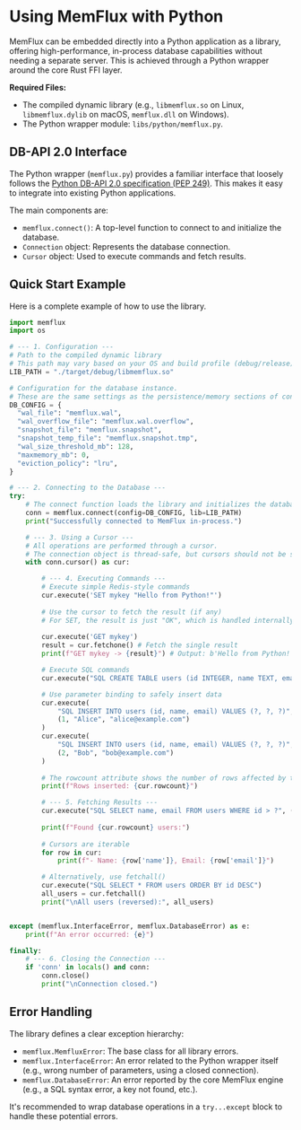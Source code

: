 # Using MemFlux with Python

MemFlux can be embedded directly into a Python application as a library, offering high-performance, in-process database capabilities without needing a separate server. This is achieved through a Python wrapper around the core Rust FFI layer.

**Required Files:**
*   The compiled dynamic library (e.g., `libmemflux.so` on Linux, `libmemflux.dylib` on macOS, `memflux.dll` on Windows).
*   The Python wrapper module: `libs/python/memflux.py`.

## DB-API 2.0 Interface

The Python wrapper (`memflux.py`) provides a familiar interface that loosely follows the [Python DB-API 2.0 specification (PEP 249)](https://peps.python.org/pep-0249/). This makes it easy to integrate into existing Python applications.

The main components are:
*   `memflux.connect()`: A top-level function to connect to and initialize the database.
*   `Connection` object: Represents the database connection.
*   `Cursor` object: Used to execute commands and fetch results.

## Quick Start Example

Here is a complete example of how to use the library.

```python
import memflux
import os

# --- 1. Configuration ---
# Path to the compiled dynamic library
# This path may vary based on your OS and build profile (debug/release)
LIB_PATH = "./target/debug/libmemflux.so"

# Configuration for the database instance.
# These are the same settings as the persistence/memory sections of config.json
DB_CONFIG = {
  "wal_file": "memflux.wal",
  "wal_overflow_file": "memflux.wal.overflow",
  "snapshot_file": "memflux.snapshot",
  "snapshot_temp_file": "memflux.snapshot.tmp",
  "wal_size_threshold_mb": 128,
  "maxmemory_mb": 0,
  "eviction_policy": "lru",
}

# --- 2. Connecting to the Database ---
try:
    # The connect function loads the library and initializes the database
    conn = memflux.connect(config=DB_CONFIG, lib=LIB_PATH)
    print("Successfully connected to MemFlux in-process.")

    # --- 3. Using a Cursor ---
    # All operations are performed through a cursor.
    # The connection object is thread-safe, but cursors should not be shared between threads.
    with conn.cursor() as cur:

        # --- 4. Executing Commands ---
        # Execute simple Redis-style commands
        cur.execute('SET mykey "Hello from Python!"')
        
        # Use the cursor to fetch the result (if any)
        # For SET, the result is just "OK", which is handled internally
        
        cur.execute('GET mykey')
        result = cur.fetchone() # Fetch the single result
        print(f"GET mykey -> {result}") # Output: b'Hello from Python!'

        # Execute SQL commands
        cur.execute("SQL CREATE TABLE users (id INTEGER, name TEXT, email TEXT)")

        # Use parameter binding to safely insert data
        cur.execute(
            "SQL INSERT INTO users (id, name, email) VALUES (?, ?, ?)",
            (1, "Alice", "alice@example.com")
        )
        cur.execute(
            "SQL INSERT INTO users (id, name, email) VALUES (?, ?, ?)",
            (2, "Bob", "bob@example.com")
        )
        
        # The rowcount attribute shows the number of rows affected by the last DML statement
        print(f"Rows inserted: {cur.rowcount}")

        # --- 5. Fetching Results ---
        cur.execute("SQL SELECT name, email FROM users WHERE id > ?", (0,))
        
        print(f"Found {cur.rowcount} users:")
        
        # Cursors are iterable
        for row in cur:
            print(f"- Name: {row['name']}, Email: {row['email']}")

        # Alternatively, use fetchall()
        cur.execute("SQL SELECT * FROM users ORDER BY id DESC")
        all_users = cur.fetchall()
        print("\nAll users (reversed):", all_users)


except (memflux.InterfaceError, memflux.DatabaseError) as e:
    print(f"An error occurred: {e}")

finally:
    # --- 6. Closing the Connection ---
    if 'conn' in locals() and conn:
        conn.close()
        print("\nConnection closed.")

```

## Error Handling

The library defines a clear exception hierarchy:
- `memflux.MemfluxError`: The base class for all library errors.
- `memflux.InterfaceError`: An error related to the Python wrapper itself (e.g., wrong number of parameters, using a closed connection).
- `memflux.DatabaseError`: An error reported by the core MemFlux engine (e.g., a SQL syntax error, a key not found, etc.).

It's recommended to wrap database operations in a `try...except` block to handle these potential errors.
